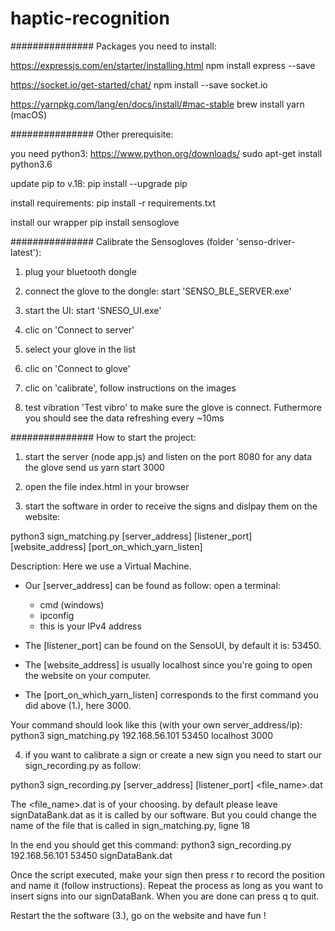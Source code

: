 # haptic-recognition

###############
Packages you need to install:

https://expressjs.com/en/starter/installing.html
npm install express --save

https://socket.io/get-started/chat/
npm install --save socket.io

https://yarnpkg.com/lang/en/docs/install/#mac-stable
brew install yarn (macOS)



###############
Other prerequisite:

you need python3:
https://www.python.org/downloads/
sudo apt-get install python3.6

update pip to v.18:
pip install --upgrade pip

install requirements:
pip install -r requirements.txt

install our wrapper
pip install sensoglove



###############
Calibrate the Sensogloves (folder 'senso-driver-latest'):

1. plug your bluetooth dongle

2. connect the glove to the dongle:
 start 'SENSO_BLE_SERVER.exe'

3. start the UI:
start 'SNESO_UI.exe'

4. clic on 'Connect to server'

5. select your glove in the list

6. clic on 'Connect to glove'

7. clic on 'calibrate', follow instructions on the images

8. test vibration 'Test vibro' to make sure the glove is connect. Futhermore you should see the data refreshing every ~10ms



###############
How to start the project:

1. start the server (node app.js) and listen on the port 8080 for any data the glove send us
yarn start 3000


2. open the file index.html in your browser


3. start the software in order to receive the signs and dislpay them on the website:

python3 sign_matching.py [server_address] [listener_port] [website_address] [port_on_which_yarn_listen]

Description:
Here we use a Virtual Machine.
- Our [server_address] can be found as follow:
open a terminal:
  - cmd (windows)
  - ipconfig
  - this is your IPv4 address

- The [listener_port] can be found on the SensoUI, by default it is: 53450.

- The [website_address] is usually localhost since you're going to open the website on your computer.

- The [port_on_which_yarn_listen] corresponds to the first command you did above (1.), here 3000.

Your command should look like this (with your own server_address/ip):
python3 sign_matching.py 192.168.56.101 53450 localhost 3000


4. if you want to calibrate a sign or create a new sign you need to start our sign_recording.py as follow:

python3 sign_recording.py [server_address] [listener_port] <file_name>.dat

The <file_name>.dat is of your choosing. by default please leave signDataBank.dat as it is called by our software.
But you could change the name of the file that is called in sign_matching.py, ligne 18

In the end you should get this command:
python3 sign_recording.py 192.168.56.101 53450 signDataBank.dat

Once the script executed, make your sign then press r to record the position and name it (follow instructions). Repeat the process as long as you want to insert signs into our signDataBank.
When you are done can press q to quit.

Restart the the software (3.), go on the website and have fun !
